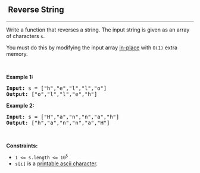 <h2>  Reverse String</h2><hr><div style="user-select: auto;"><p style="user-select: auto;">Write a function that reverses a string. The input string is given as an array of characters <code style="user-select: auto;">s</code>.</p>

<p style="user-select: auto;">You must do this by modifying the input array <a href="https://en.wikipedia.org/wiki/In-place_algorithm" target="_blank" style="user-select: auto;">in-place</a> with <code style="user-select: auto;">O(1)</code> extra memory.</p>

<p style="user-select: auto;">&nbsp;</p>
<p style="user-select: auto;"><strong style="user-select: auto;">Example 1:</strong></p>
<pre style="user-select: auto;"><strong style="user-select: auto;">Input:</strong> s = ["h","e","l","l","o"]
<strong style="user-select: auto;">Output:</strong> ["o","l","l","e","h"]
</pre><p style="user-select: auto;"><strong style="user-select: auto;">Example 2:</strong></p>
<pre style="user-select: auto;"><strong style="user-select: auto;">Input:</strong> s = ["H","a","n","n","a","h"]
<strong style="user-select: auto;">Output:</strong> ["h","a","n","n","a","H"]
</pre>
<p style="user-select: auto;">&nbsp;</p>
<p style="user-select: auto;"><strong style="user-select: auto;">Constraints:</strong></p>

<ul style="user-select: auto;">
	<li style="user-select: auto;"><code style="user-select: auto;">1 &lt;= s.length &lt;= 10<sup style="user-select: auto;">5</sup></code></li>
	<li style="user-select: auto;"><code style="user-select: auto;">s[i]</code> is a <a href="https://en.wikipedia.org/wiki/ASCII#Printable_characters" target="_blank" style="user-select: auto;">printable ascii character</a>.</li>
</ul>
</div>